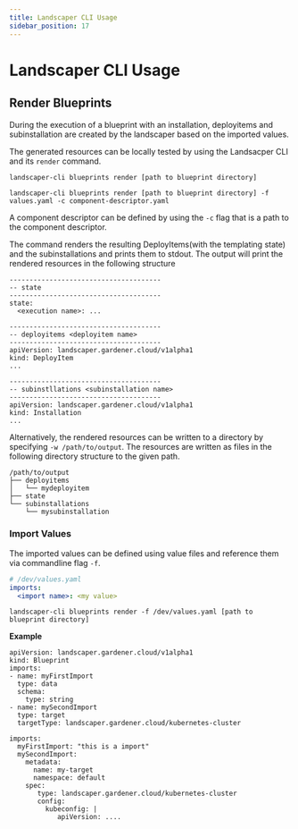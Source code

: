 ```yaml
---
title: Landscaper CLI Usage
sidebar_position: 17
---
```


# Landscaper CLI Usage

## Render Blueprints

During the execution of a blueprint with an installation, deployitems and subinstallation are created by the landscaper based on the imported values.

The generated resources can be locally tested by using the Landsacper CLI and its `render` command.

```shell script
landscaper-cli blueprints render [path to blueprint directory]

landscaper-cli blueprints render [path to blueprint directory] -f values.yaml -c component-descriptor.yaml
```

A component descriptor can be defined by using the `-c` flag that is a path to the component descriptor.

The command renders the resulting DeployItems(with the templating state) and the subinstallations and prints them to stdout.
The output will print the rendered resources in the following structure
```shell script
--------------------------------------
-- state
--------------------------------------
state:
  <execution name>: ...

--------------------------------------
-- deployitems <deployitem name>
--------------------------------------
apiVersion: landscaper.gardener.cloud/v1alpha1
kind: DeployItem
...

--------------------------------------
-- subinstllations <subinstallation name>
--------------------------------------
apiVersion: landscaper.gardener.cloud/v1alpha1
kind: Installation
...
```

Alternatively, the rendered resources can be written to a directory by specifying `-w /path/to/output`.
The resources are written as files in the following directory structure to the given path.
```
/path/to/output
├── deployitems
│   └── mydeployitem
├── state
└── subinstallations
    └── mysubinstallation
```

### Import Values

The imported values can be defined using value files and reference them via commandline flag `-f`.
```yaml
# /dev/values.yaml
imports:
  <import name>: <my value>
```
```shell script
landscaper-cli blueprints render -f /dev/values.yaml [path to blueprint directory]
```

__Example__
```
apiVersion: landscaper.gardener.cloud/v1alpha1
kind: Blueprint
imports:
- name: myFirstImport
  type: data
  schema:
    type: string
- name: mySecondImport
  type: target
  targetType: landscaper.gardener.cloud/kubernetes-cluster
```
```
imports:
  myFirstImport: "this is a import"
  mySecondImport: 
    metadata:
      name: my-target
      namespace: default
    spec:
       type: landscaper.gardener.cloud/kubernetes-cluster
       config:
         kubeconfig: |
            apiVersion: ....
```
